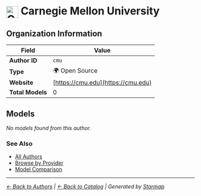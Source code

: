 # <img src="https://raw.githubusercontent.com/agentstation/starmap/master/internal/embedded/logos/cmu.svg" alt="Carnegie Mellon University" width="32" height="32" style="vertical-align: middle;"> Carnegie Mellon University
  
  
  
## Organization Information
  
| Field | Value |
|---------|---------|
| **Author ID** | `cmu` |
| **Type** | 🌍 Open Source |
| **Website** | [https://cmu.edu](https://cmu.edu) |
| **Total Models** | 0 |

  
## Models
  
*No models found from this author.*
  
### See Also
  
- [All Authors](../)
- [Browse by Provider](../../providers/)
- [Model Comparison](../../models/)
  
---
*_[← Back to Authors](../) | [← Back to Catalog](../../) | Generated by [Starmap](https://github.com/agentstation/starmap)_*